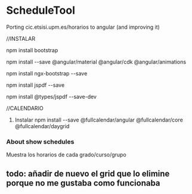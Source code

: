 # ScheduleTool
Porting cic.etsisi.upm.es/horarios to angular (and improving it)

//INSTALAR

npm install bootstrap

npm install --save @angular/material @angular/cdk @angular/animations

npm install ngx-bootstrap --save

npm install jspdf --save

npm install @types/jspdf --save-dev


//CALENDARIO
 
1. Instalar npm install --save @fullcalendar/angular @fullcalendar/core @fullcalendar/daygrid

### About show schedules
Muestra los horarios de cada grado/curso/grupo

todo: añadir de nuevo el grid que lo elimine porque no me gustaba como funcionaba
-----

